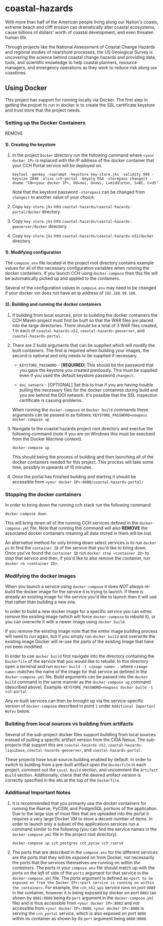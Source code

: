 coastal-hazards
===============

With more than half of the American people living along our Nation's coasts,
extreme beach and cliff erosion can dramatically alter coastal ecosystems, cause
billions of dollars' worth of coastal development, and even threaten human life.

Through projects like the National Assessment of Coastal Change Hazards and
regional studies of nearshore processes, the US Geological Survey is uncovering
the science behind coastal change hazards and providing data, tools, and scientific
knowledge to help coastal planners, resource managers, and emergency operations
as they work to reduce risk along our coastlines.


## Using Docker

This project has support for running locally via Docker. The first step in getting the projcet to run in docker is to create the SSL certificate keystore and trust store that the project needs.

### Setting up the Docker Containers
REMOVE
#### 1). Creating the keystore

1. In the project `Docker` directory run the following command where `<your docker IP>` is replaced with the IP address of the docker container that your CCH Portal service will be deployed on.

    `keytool -genkey -noprompt -keystore key-store.jks -validity 999 -keysize 2048 -alias cch-portal -keyalg RSA -storepass changeit -dname "CN=<your docker IP>, OU=owi, O=owi, L=middleton, S=WI, C=US"`

    Note that the keystore password `-storepass` can be changed from `changeit` to another value of your choice.

2. Copy `key-store.jks` into `coastal-hazards/coastal-hazards-portal/docker` directory.

3. Copy `key-store.jks` into `coastal-hazards/coastal-hazards-geoserver/docker` directory.

4. Copy `key-store.jks` into `coastal-hazards/coastal-hazards-n52/docker` directory.

#### 1). Modifying configuration

The `compose.env` file located in the project root directory contains example values for all of the necessary configuration variables when running the docker containers. If you launch CCH using `docker-compose` then this file will be automatically picked up and applied to the containers.

Several of the configuration values in `compose.env` may need to be changed if your docker vm does not have an ip address of `192.168.99.100`.

#### 3). Building and running the docker containers

1. If building from local sources, prior to building the docker containers the CCH Maven project must first be built so that the WAR files are placed into the targe directories. There should be a total of 3 WAR files created, 1 in each of `coastal-hazards-n52`, `coastal-hazards-geoserver`, and `coastal-hazards-portal`.

2. There are 2 build arguments that can be supplied which will modify the built containers. The first is required when building your images, the second is optional and only needs to be supplied if necessary.

    - `KEYSTORE_PASSWORD` - [__REQUIRED__] This should be the password that you gave the keystore you created previously. This must be supplied even if you used the default keystore password `changeit`.

    - `doi_network` - [_OPTIONAL_] Set this to true if you are having trouble pulling the necessary files for the docker containres during build and you are behind the DOI network. It's possible that the SSL inspection certificate is casuing problems.

    When running the `docker-compose` or `Docker build` commands these arguments can be passed in as follows: `KEYSTORE_PASSWORD=newpass docker-compose up`

2. Navigate to the coastal hazards project root directory and exectue the following command (note if you are on Windows this must be exectued from the Docker Machine context).

    `docker-compose up`

    This should being the process of building and then launching all of the docker containers needed for this project. This process will take some time, possibly in upwards of 15 minutes.

3. Once the portal has finished building and starting it should be accessible from `<your docker IP>:8080/coastal-hazards-portal/`

### Stopping the docker containers

In order to bring down the running cch stack run the following command:

`docker-compose down`

This will bring down _all_ of the running CCH services defined in the `docker-compose.yml` file. Note that running this command will also __REMOVE__ the associated docker containers meaning all data stored in them will be lost.

An alternative method for only brining down select services is to run `docker ps` to find the `container ID` of the service that you'd like to bring down. Once you've found the `container ID` run `docker stop <container ID>` to stop that service and then, if you'd like to also remove the container, run `docker rm <container ID>`.

### Modifying the docker images

When you launch a service using `docker-compose` it does _NOT_ always re-build the docker image for the service it is trying to launch. If there is already an existing image for the service you'd like to launch then it will use that rather than building a new one.

In order to build a new docker image for a specific service you can either remove the existing image (which will force `docker-compose` to rebuild it), or you can overwrite it with a newer image using `docker build`.

If you remove the existing image note that the _entire_ image building process will need to run again, but if you simply run `docker build` and overwrite the existing image Docker will re-use the parts of the existing image that have not been modified.

In order to use `docker build` first navigate into the directory containing the `Dockerfile` of the service that you would like to rebuild. In this directory open a terminal and run `docker build -t <image name> .` where `<image name>` matches the name of the image for that service as defined in the `docker-compose.yml` file. Build arguments can be passed into the `docker build` command in the same manner as the `docker-compose up` command (described above). Example: `KEYSTORE_PASSWORD=newpass docker build -t cch-portal .`

Any re-built services can then be brought up via the service-specific version of `docker-compose` described in point `1` under `Additional Important Notes` below.

### Building from local sources vs building from artifacts

Several of the sub-project docker files support buildling from local sources instead of pulling a specific artifact version from the CIDA Nexus. The sub-projects that support this are `coastal-hazards-n52`, `coastal-hazards-liquibase`, `coastal-hazards-geoserver`, and `coastal-hazards-portal`.

These projects have local-source building enabled by default. In order to switch to building from a pre-built artifact open the `Dockerfile` in each project, comment out the `Local Build` section, and uncomment the `Artifact Build` section. Additionally, check that the desired artifact version is correctly specified in the `ARG` at the top of the `Dockerfile`.


### Additional Important Notes

1. It is recommended that you primarily use the docker containers for running the Rserve, PyCSW, and PostgreSQL portions of the application. Due to the large size of most files that are uploaded into the portal it requires a very large Docker VM to store a decent number of items. In order to launch only a subset of the applications services run a command similar to the following (you can find the service names in the `docker-compose.yml` file in the project root directory).

    `docker-compose up cch_postgres cch_pycsw cch_rserve`

2. The ports that are described in the `compose.env` for the different services are the ports that they will be _exposed_ on from Docker, not necessarily the ports that the services themselves are running on  _within the containers_. The ports in your `compose.env` file should match up with the ports on the _left_ of side of the `ports` argument for that service in the `docker-compose.yml` file. The ports argument is defined as `<port to be exposed on from the Docker IP>:<port service is running on within the container>`. For example, the `cch_n52_wps` service runs on port `8080` in the container, however it is being exposed by docker on port `8082` (as shown by `8082:8080` being its `port` argument in the `docker-compose.yml` file) and is thus accessible from `<your docker IP>:8082` and _not_ accessible from `<your docker IP>:8080`. `<your docker IP>:8080` is serving the `cch_portal` service, which is also exposed on port `8080` within its container as shown by its `port` argument being `8080:8080`.
